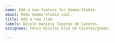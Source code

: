 ```yaml
---
name: Add a new feature for Gamma-Studio.
about: Make Gamma-Studio cool.
title: Add a new item.
labels: Nicole Daniela Taveras de Caceres.
assignees: Fenix Nicolas Elim de Caceres/gamma.

---
```

